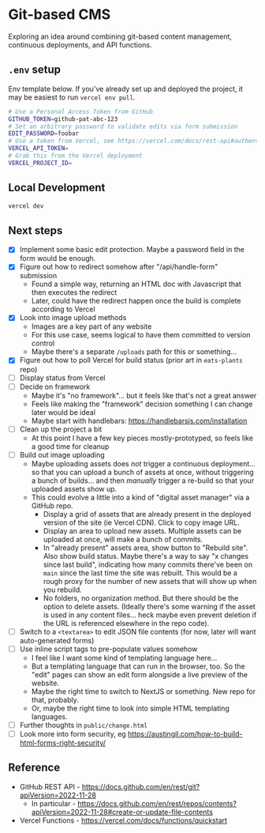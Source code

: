 # Git-based CMS

Exploring an idea around combining git-based content management, continuous deployments, and API functions.

## `.env` setup

Env template below. If you've already set up and deployed the project, it may be easiest to run `vercel env pull`.

```bash
# Use a Personal Access Token from GitHub
GITHUB_TOKEN=github-pat-abc-123
# Set an arbitrary password to validate edits via form submission
EDIT_PASSWORD=foobar
# Use a token from Vercel, see https://vercel.com/docs/rest-api#authentication
VERCEL_API_TOKEN=
# Grab this from the Vercel deployment
VERCEL_PROJECT_ID=
```
 
## Local Development

```bash
vercel dev
```

## Next steps

- [x] Implement some basic edit protection. Maybe a password field in the form would be enough.
- [x] Figure out how to redirect somehow after "/api/handle-form" submission
  - Found a simple way, returning an HTML doc with Javascript that then executes the redirect
  - Later, could have the redirect happen once the build is complete according to Vercel
- [x] Look into image upload methods
  - Images are a key part of any website
  - For this use case, seems logical to have them committed to version control
  - Maybe there's a separate `/uploads` path for this or something...
- [x] Figure out how to poll Vercel for build status (prior art in `eats-plants` repo)
- [ ] Display status from Vercel
- [ ] Decide on framework
  - Maybe it's "no framework"... but it feels like that's not a great answer
  - Feels like making the "framework" decision something I can change later would be ideal
  - Maybe start with handlebars: https://handlebarsjs.com/installation
- [ ] Clean up the project a bit
  - At this point I have a few key pieces mostly-prototyped, so feels like a good time for cleanup
- [ ] Build out image uploading
  - Maybe uploading assets does _not_ trigger a continuous deployment... so that you can upload a bunch of assets at once, without triggering a bunch of builds... and then _manually_ trigger a re-build so that your uploaded assets show up.
  - This could evolve a little into a kind of "digital asset manager" via a GitHub repo.
    - Display a grid of assets that are already present in the deployed version of the site (ie Vercel CDN). Click to copy image URL.
    - Display an area to upload new assets. Multiple assets can be uploaded at once, will make a bunch of commits.
    - In "already present" assets area, show button to "Rebuild site". Also show build status. Maybe there's a way to say "x changes since last build", indicating how many commits there've been on `main` since the last time the site was rebuilt. This would be a rough proxy for the number of new assets that will show up when you rebuild.
    - No folders, no organization method. But there should be the option to delete assets. (Ideally there's some warning if the asset is used in any content files... heck maybe even prevent deletion if the URL is referenced elsewhere in the repo code).
- [ ] Switch to a `<textarea>` to edit JSON file contents (for now, later will want auto-generated forms)
- [ ] Use inline script tags to pre-populate values somehow
  - I feel like I want some kind of templating language here...
  - But a templating language that can run in the browser, too. So the "edit" pages can show an edit form alongside a live preview of the website.
  - Maybe the right time to switch to NextJS or something. New repo for that, probably.
  - Or, maybe the right time to look into simple HTML templating languages.
- [ ] Further thoughts in `public/change.html`
- [ ] Look more into form security, eg <https://austingil.com/how-to-build-html-forms-right-security/>

## Reference 

- GitHub REST API - https://docs.github.com/en/rest/git?apiVersion=2022-11-28
  - In particular - https://docs.github.com/en/rest/repos/contents?apiVersion=2022-11-28#create-or-update-file-contents
- Vercel Functions - https://vercel.com/docs/functions/quickstart
